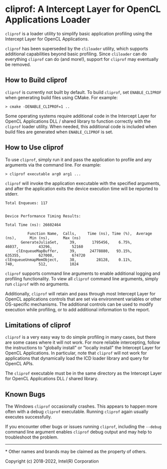# cliprof: A Intercept Layer for OpenCL Applications Loader

`cliprof` is a loader utility to simplify basic application profiling using
the Intercept Layer for OpenCL Applications.

`cliprof` has been superseded by the `cliloader` utility, which supports
additional capabilities beyond basic profiling.
Since `cliloader` can do everything `cliprof` can do (and more!), support
for `cliprof` may eventually be removed.

## How to Build cliprof

`cliprof` is currently not built by default.  To build `cliprof`, set `ENABLE_CLIPROF`
when generating build files using CMake.  For example:

````
> cmake -DENABLE_CLIPROF=1 ..
````

Some operating systems require additional code in the Intercept Layer
for OpenCL Applications DLL / shared library to function correctly with the
`cliprof` loader utility.  When needed, this additional code is included when
build files are generated when `ENABLE_CLIPROF` is set.

## How to Use cliprof

To use `cliprof`, simply run it and pass the application to profile and any
arguments via the command line.  For example:

```
> cliprof executable arg0 arg1 ...
```

`cliprof` will invoke the application executable with the specified arguments,
and after the application exits the device execution time will be reported
to stderr.

```
Total Enqueues: 117


Device Performance Timing Results:

Total Time (ns): 26602464

          Function Name,  Calls,     Time (ns), Time (%),  Average (ns),      Min (ns),      Max (ns)
       GenerateJuliaSet,     39,       1795456,    6.75%,         46037,         43296,         52160
     clEnqueueMapBuffer,     39,      24778880,   93.15%,        635355,        627008,        674720
clEnqueueUnmapMemObject,     38,         28128,    0.11%,           740,           512,          1024
```

`cliprof` supports command line arguments to enable additional logging and
profiling functionality. To view all `cliprof` command line arguments, simply
run `cliprof` with no arguments.

Additionally, `cliprof` will retain and pass through most Intercept Layer for
OpenCL applications controls that are set via environment variables or other
OS-specific mechanisms.  The additional controls can be used to modify
execution while profiling, or to add additional information to the report.

## Limitations of cliprof

`cliprof` is a very easy way to do simple profiling in many cases, but there
are some cases where it will not work.   For more reliable intercepting,
follow the instructions to "globally install" or "locally install" the
Intercept Layer for OpenCL Applications.  In particular, note that `cliprof`
will not work for applications that dynamically load the ICD loader library
and query for OpenCL APIs.

The `cliprof` executable must be in the same directory as the Intercept Layer for
OpenCL Applications DLL / shared library.

## Known Bugs

The Windows `cliprof` occasionally crashes.  This appears to happen more often
with a debug `cliprof` executable.  Running `cliprof` again usually executes
successfully.

If you encounter other bugs or issues running `cliprof`, including the `--debug`
command line argument enables `cliprof` debug output and may help to
troubleshoot the problem.

---

\* Other names and brands may be claimed as the property of others.

Copyright (c) 2018-2022, Intel(R) Corporation
